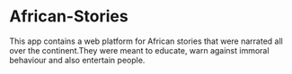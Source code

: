 # African-Stories
This app contains a web platform for African stories that were narrated all over the continent.They were meant to educate, warn against immoral behaviour and also entertain people.
